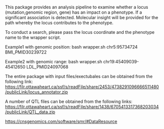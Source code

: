 This package provides an analysis pipeline to examine whether a locus (mutation,genomic region, gene) has an impact on a phenotype. If a significant association is detected. Molecular insight will be provided for the path whereby the locus contributes to the phenotype.

To conduct a search, please pass the locus coordinate and the phenotype name to the wrapper script.

Example1 with genomic position: bash wrapper.sh chr5:95734724 BMI_PMID30239722

Example2 with genomic range: bash wrapper.sh chr19:45409039-45412650 LDL_PMID24097068

The entire package with input files/exectubales can be obtained from the following link:
https://filr.ottawaheart.ca/ssf/s/readFile/share/2453/4738291096666511480/publicLink/locus_annotator.zip

A number of QTL files can be obtained from the following links:
https://filr.ottawaheart.ca/ssf/s/readFile/share/1438/6705413317368203034/publicLink/QTL_data.zip

https://cnsgenomics.com/software/smr/#DataResource


